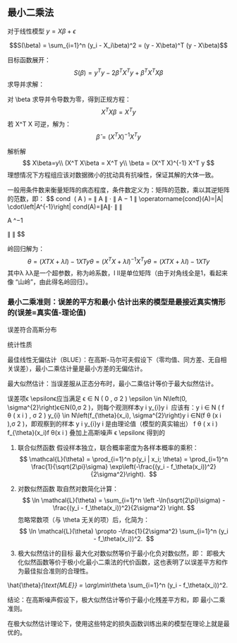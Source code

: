 


## 最小二乘法



对于线性模型 $y = X\beta + \epsilon$

$$S(\beta) = \sum_{i=1}^n (y_i - X_i\beta)^2 = (y - X\beta)^T (y - X\beta)$$

目标函数展开：
 $$
S(\beta) = y^T y - 2\beta^T X^T y + \beta^T X^T X \beta
 $$
求导并求解：
 
对 \beta 求导并令导数为零，得到正规方程：
 $$
X^T X \beta = X^T y
 $$
若 X^T X 可逆，解为：
 $$
\hat{\beta} = (X^T X)^{-1} X^T y
 $$

解析解
$$
X\beta=y\\ (X^T X\beta = X^T y\\ \beta = (X^T X)^{-1} X^T y
$$
理想情况下方程组应该对数据微小的扰动具有抗噪性，保证其解的大体一致。

一般用条件数来衡量矩阵的病态程度，条件数定义为：矩阵的范数，乘以其逆矩阵的范数，即：
$$
cond ⁡ ( A ) = ∥ A ∥ ⋅ ∥ A − 1 ∥ \operatorname{cond}(A)=\|A\| \cdot\left\|A^{-1}\right\|
cond(A)=∥A∥⋅ 
∥
∥

 A ^−1
 
∥
∥
​$$
 
岭回归解为：
$$
θ = ( X T X + λ I ) − 1 X T y \theta=\left(X^{T} X+\lambda I\right)^{-1} X^{T} y
θ=(X 
T
 X+λI) 
−1
 X 
T
 y
$$
其中λ λλ是一个超参数，称为岭系数，I II是单位矩阵（由于对角线全是1，看起来像 “山岭”，由此得名岭回归）。

### 最小二乘准则：误差的平方和最小 估计出来的模型是最接近真实情形的(误差=真实值-理论值)

误差符合高斯分布

统计性质

最佳线性无偏估计（BLUE）：在高斯-马尔可夫假设下（零均值、同方差、无自相关误差），最小二乘估计量是最小方差的无偏估计。
 
最大似然估计：当误差服从正态分布时，最小二乘估计等价于最大似然估计。

误差项ϵ \epsilonϵ应当满足 ϵ ∈ N ( 0 , σ 2 ) \epsilon \in N\left(0, \sigma^{2}\right)ϵ∈N(0,σ 
2
 )，则每个观测样本y i y_{i}y 
i
​
 应该有：y i ∈ N ( f θ ( x i ) , σ 2 ) y_{i} \in N\left(f_{\theta}(x_i), \sigma^{2}\right)y 
i
 ∈N(f 
θ
 (x 
i
 ),σ 
2
 )，即观察到的样本 y i y_{i}y 
i
 是由理论值（模型的真实输出） f θ ( x i ) f_{\theta}(x_i)f 
θ(x i ) 叠加上高斯噪声 ϵ \epsilonϵ 得到的

1. 联合似然函数
假设样本独立，联合概率密度为各样本概率的乘积：
 $$
\mathcal{L}(\theta) = \prod_{i=1}^n p(y_i | x_i; \theta) = \prod_{i=1}^n \frac{1}{\sqrt{2\pi}\sigma} \exp\left(-\frac{(y_i - f_\theta(x_i))^2}{2\sigma^2}\right).
 $$
 
2. 对数似然函数
取自然对数简化计算：
 $$
\ln \mathcal{L}(\theta) = \sum_{i=1}^n \left -\ln(\sqrt{2\pi}\sigma) - \frac{(y_i - f_\theta(x_i))^2}{2\sigma^2} \right.
 $$
忽略常数项（与 \theta 无关的项）后，化简为：
 $$
\ln \mathcal{L}(\theta) \propto -\frac{1}{2\sigma^2} \sum_{i=1}^n (y_i - f_\theta(x_i))^2.
 $$
 
3. 极大似然估计的目标
最大化对数似然等价于最小化负对数似然，即：
 即极大化似然函数等价于极小化最小二乘法的代价函数，这也表明了以误差平方和作为最佳拟合准则的合理性。

\hat{\theta}_{\text{MLE}} = \arg\min_\theta \sum_{i=1}^n (y_i - f_\theta(x_i))^2.
 
结论：在高斯噪声假设下，极大似然估计等价于最小化残差平方和，即 最小二乘准则。

在极大似然估计理论下，使用这些特定的损失函数训练出来的模型在理论上就是最优的。
